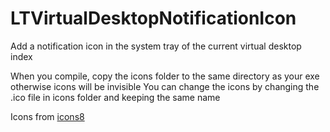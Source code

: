# LTVirtualDesktopNotificationIcon
Add a notification icon in the system tray of the current virtual desktop index

When you compile, copy the icons folder to the same directory as your exe otherwise icons will be invisible
You can change the icons by changing the .ico file in icons folder and keeping the same name

Icons from [icons8](https://icons8.com/)
